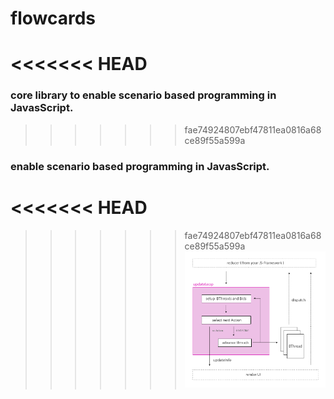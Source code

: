 # flowcards
<<<<<<< HEAD
=======
### core library to enable scenario based programming in JavasScript.
>>>>>>> fae74924807ebf47811ea0816a68ce89f55a599a

### enable scenario based programming in JavasScript.

<<<<<<< HEAD
=======

>>>>>>> fae74924807ebf47811ea0816a68ce89f55a599a
![updateLoop](./docs/img/updateloop.png "updateLoop")
